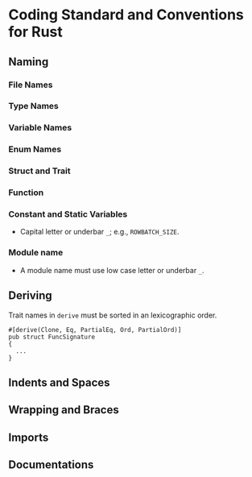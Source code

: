 # Coding Standard and Conventions for Rust

## Naming

### File Names

### Type Names

### Variable Names

### Enum Names

### Struct and Trait

### Function

### Constant and Static Variables
 * Capital letter or underbar ``_``; e.g., ``ROWBATCH_SIZE``.

### Module name
 * A module name must use low case letter or underbar ``_``.

## Deriving

Trait names in ``derive`` must be sorted in an lexicographic order.
```
#[derive(Clone, Eq, PartialEq, Ord, PartialOrd)]
pub struct FuncSignature
{
  ...
}
```

## Indents and Spaces

## Wrapping and Braces

## Imports

## Documentations

